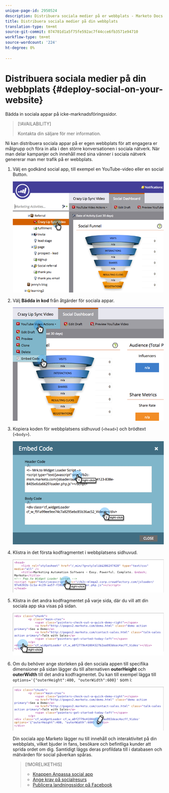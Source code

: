 ```yaml
---
unique-page-id: 2950524
description: Distribuera sociala medier på er webbplats - Marketo Docs - Produktdokumentation
title: Distribuera sociala medier på din webbplats
translation-type: tm+mt
source-git-commit: 074701d1a5f75fe592ac7f44cce6fb3571e94710
workflow-type: tm+mt
source-wordcount: '224'
ht-degree: 0%

---
```



# Distribuera sociala medier på din webbplats {#deploy-social-on-your-website}

Bädda in sociala appar på icke-marknadsföringssidor.

>[!AVAILABILITY]
>
>Kontakta din säljare för mer information.

Ni kan distribuera sociala appar på er egen webbplats för att engagera er målgrupp och föra in alla i den större konversationen i sociala nätverk. När man delar kampanjer och innehåll med sina vänner i sociala nätverk genererar man mer trafik på er webbplats.

1. Välj en godkänd social app, till exempel en YouTube-video eller en social Button.

   ![](assets/image2015-5-12-11-3a43-3a24.png)

1. Välj **Bädda in kod** från åtgärder för sociala appar.

   ![](assets/image2015-5-12-12-3a59-3a46.png)

1. Kopiera koden för webbplatsens sidhuvud (`<head>`) och brödtext (`<body>`).

   ![](assets/image2015-5-12-13-3a3-3a34.png)

1. Klistra in det första kodfragmentet i webbplatsens sidhuvud.

   ![](assets/socialonsite-embedhead.png)

1. Klistra in det andra kodfragmentet på varje sida, där du vill att din sociala app ska visas på sidan.

   ![](assets/socialonsite-embedwidget.png)

1. Om du behöver ange storleken på den sociala appen till specifika dimensioner på sidan lägger du till alternativen **outerHeight** och **outerWidth** till det andra kodfragmentet. Du kan till exempel lägga till `options='{"outerHeight":400, "outerWidth":600}'` som i:

   ![](assets/socialonsite-resizewidget2.png)

   Din sociala app Marketo lägger nu till innehåll och interaktivitet på din webbplats, vilket bjuder in fans, besökare och befintliga kunder att sprida ordet om dig. Samtidigt läggs deras profildata till i databasen och mätvärden för social påverkan spåras.

   >[!MORELIKETHIS]
   >
   >* [Knappen Anpassa social app](/help/marketo/product-docs/demand-generation/social/configuring-social-actions/customize-social-app-button.md)
   >* [Ange krav på socialresurs](/help/marketo/product-docs/demand-generation/social/social-functions/set-social-share-requirement.md)
   >* [Publicera landningssidor på Facebook](/help/marketo/product-docs/demand-generation/facebook/publish-landing-pages-to-facebook.md)

